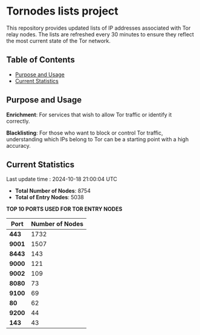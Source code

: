 # Tornodes lists project

This repository provides updated lists of IP addresses associated with Tor relay nodes. The lists are refreshed every 30 minutes to ensure they reflect the most current state of the Tor network.

## Table of Contents

- [Purpose and Usage](#purpose-and-usage)
- [Current Statistics](#current-statistics)


## Purpose and Usage

**Enrichment**: For services that wish to allow Tor traffic or identify it correctly.

**Blacklisting**: For those who want to block or control Tor traffic, understanding which IPs belong to Tor can be a starting point with a high accuracy.

## Current Statistics

Last update time : 2024-10-18 21:00:04 UTC

- **Total Number of Nodes**: 8754
- **Total of Entry Nodes**: 5038

**TOP 10 PORTS USED FOR TOR ENTRY NODES**

| **Port** | **Number of Nodes** |
|------|-----------------|
| **443**   | 1732  |
| **9001**   | 1507  |
| **8443**   | 143  |
| **9000**   | 121  |
| **9002**   | 109  |
| **8080**   | 73  |
| **9100**   | 69  |
| **80**   | 62  |
| **9200**   | 44  |
| **143**   | 43  |

